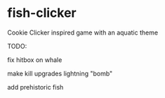 # fish-clicker
Cookie Clicker inspired game with an aquatic theme

TODO:

fix hitbox on whale

make kill upgrades
	lightning
	"bomb"

add prehistoric fish